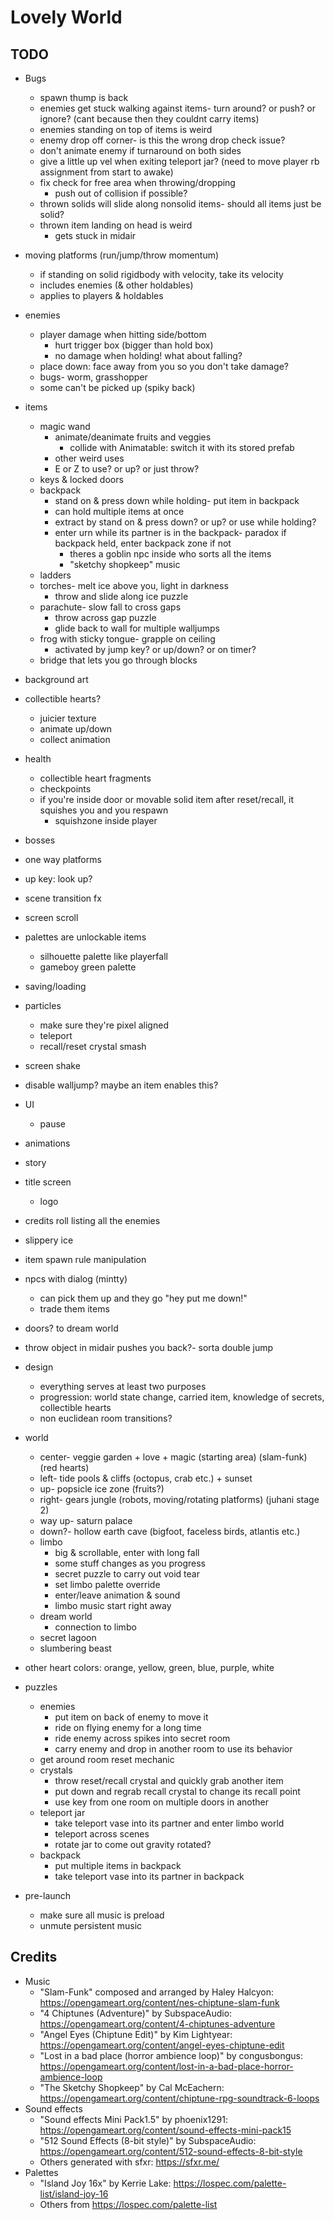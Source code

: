 # Lovely World

## TODO

- Bugs
	- spawn thump is back
	- enemies get stuck walking against items- turn around? or push? or ignore? (cant because then they couldnt carry items)
	- enemies standing on top of items is weird
	- enemy drop off corner- is this the wrong drop check issue?
	- don't animate enemy if turnaround on both sides
	- give a little up vel when exiting teleport jar? (need to move player rb assignment from start to awake)
	- fix check for free area when throwing/dropping
		- push out of collision if possible?
	- thrown solids will slide along nonsolid items- should all items just be solid?
	- thrown item landing on head is weird
		- gets stuck in midair
- moving platforms (run/jump/throw momentum)
	- if standing on solid rigidbody with velocity, take its velocity
	- includes enemies (& other holdables)
	- applies to players & holdables
- enemies
	- player damage when hitting side/bottom
		- hurt trigger box (bigger than hold box)
		- no damage when holding! what about falling?
	- place down: face away from you so you don't take damage?
	- bugs- worm, grasshopper
	- some can't be picked up (spiky back)
- items
	- magic wand
		- animate/deanimate fruits and veggies
			- collide with Animatable: switch it with its stored prefab
		- other weird uses
		- E or Z to use? or up? or just throw?
	- keys & locked doors
	- backpack
		- stand on & press down while holding- put item in backpack
		- can hold multiple items at once
		- extract by stand on & press down? or up? or use while holding?
		- enter urn while its partner is in the backpack- paradox if backpack held, enter backpack zone if not
			- theres a goblin npc inside who sorts all the items
			- "sketchy shopkeep" music
	- ladders
	- torches- melt ice above you, light in darkness
		- throw and slide along ice puzzle
	- parachute- slow fall to cross gaps
		- throw across gap puzzle
		- glide back to wall for multiple walljumps
	- frog with sticky tongue- grapple on ceiling
		- activated by jump key? or up/down? or on timer?
	- bridge that lets you go through blocks
- background art
- collectible hearts?
	- juicier texture
	- animate up/down
	- collect animation
- health
	- collectible heart fragments
	- checkpoints
	- if you're inside door or movable solid item after reset/recall, it squishes you and you respawn
		- squishzone inside player
- bosses
- one way platforms
- up key: look up?
- scene transition fx
- screen scroll
- palettes are unlockable items
	- silhouette palette like playerfall
	- gameboy green palette
- saving/loading
- particles
	- make sure they're pixel aligned
	- teleport
	- recall/reset crystal smash
- screen shake
- disable walljump? maybe an item enables this?
- UI
	- pause
- animations
- story
- title screen
	- logo
- credits roll listing all the enemies
- slippery ice
- item spawn rule manipulation
- npcs with dialog (mintty)
	- can pick them up and they go "hey put me down!"
	- trade them items
- doors? to dream world
- throw object in midair pushes you back?- sorta double jump

- design
	- everything serves at least two purposes
	- progression: world state change, carried item, knowledge of secrets, collectible hearts
	- non euclidean room transitions?

- world
	- center- veggie garden + love + magic (starting area) (slam-funk) (red hearts)
	- left- tide pools & cliffs (octopus, crab etc.) + sunset
	- up- popsicle ice zone (fruits?)
	- right- gears jungle (robots, moving/rotating platforms) (juhani stage 2)
	- way up- saturn palace
	- down?- hollow earth cave (bigfoot, faceless birds, atlantis etc.)
	- limbo
		- big & scrollable, enter with long fall
		- some stuff changes as you progress
		- secret puzzle to carry out void tear
		- set limbo palette override
		- enter/leave animation & sound
		- limbo music start right away
	- dream world
		- connection to limbo
	- secret lagoon
	- slumbering beast
- other heart colors: orange, yellow, green, blue, purple, white

- puzzles
	- enemies
		- put item on back of enemy to move it
		- ride on flying enemy for a long time
		- ride enemy across spikes into secret room
		- carry enemy and drop in another room to use its behavior
	- get around room reset mechanic
	- crystals
		- throw reset/recall crystal and quickly grab another item
		- put down and regrab recall crystal to change its recall point
		- use key from one room on multiple doors in another
	- teleport jar
		- take teleport vase into its partner and enter limbo world
		- teleport across scenes
		- rotate jar to come out gravity rotated?
	- backpack
		- put multiple items in backpack
		- take teleport vase into its partner in backpack

- pre-launch
	- make sure all music is preload
	- unmute persistent music

## Credits

- Music
	- "Slam-Funk" composed and arranged by Haley Halcyon: https://opengameart.org/content/nes-chiptune-slam-funk
	- "4 Chiptunes (Adventure)" by SubspaceAudio: https://opengameart.org/content/4-chiptunes-adventure
	- "Angel Eyes (Chiptune Edit)" by Kim Lightyear: https://opengameart.org/content/angel-eyes-chiptune-edit
	- "Lost in a bad place (horror ambience loop)" by congusbongus: https://opengameart.org/content/lost-in-a-bad-place-horror-ambience-loop
	- "The Sketchy Shopkeep" by Cal McEachern: https://opengameart.org/content/chiptune-rpg-soundtrack-6-loops
- Sound effects
	- "Sound effects Mini Pack1.5" by phoenix1291: https://opengameart.org/content/sound-effects-mini-pack15
	- "512 Sound Effects (8-bit style)" by SubspaceAudio: https://opengameart.org/content/512-sound-effects-8-bit-style
	- Others generated with sfxr: https://sfxr.me/
- Palettes
	- "Island Joy 16x" by Kerrie Lake: https://lospec.com/palette-list/island-joy-16
	- Others from https://lospec.com/palette-list
